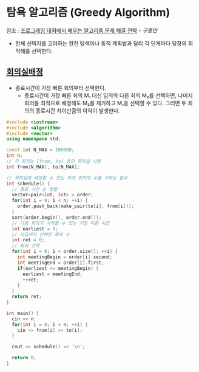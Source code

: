 # 탐욕 알고리즘 (Greedy Algorithm)

참조 : [프로그래밍 대회에서 배우는 알고리즘 문제 해결 전략](http://book.algospot.com/) - _구종만_

* 전체 선택지를 고려하는 완전 탐색이나 동적 계획법과 달리 각 단계마다 당장의 최적해를 선택한다.

## [회의실배정](https://www.acmicpc.net/problem/1931)

* 종료시간이 가장 빠른 회의부터 선택한다.
  * 종료시간이 가장 빠른 회의 M₁ 대신 임의의 다른 회의 M₂를 선택하면, 나머지 회의를 최적으로 배정해도 M₂를 제거하고 M₁을 선택할 수 있다. 그러면 두 회의의 종료시간 차이만큼의 이익이 발생한다.

```cpp
#include <iostream>
#include <algorithm>
#include <vector>
using namespace std;

const int N_MAX = 100000;
int n;
// 각 회의는 [from, to) 동안 회의실 사용
int from[N_MAX], to[N_MAX];

// 회의실에 배정할 수 있는 최대 회의의 수를 구하는 함수
int schedule() {
  // 종료 시간 순 정렬
  vector<pair<int, int> > order;
  for(int i = 0; i < n; ++i) {
    order.push_back(make_pair(to[i], from[i]));
  }
  sort(order.begin(), order.end());
  // 다음 회의가 시작할 수 있는 가장 이른 시간
  int earliest = 0;
  // 지금까지 선택한 회의 수
  int ret = 0;
  // 회의 선택
  for(int i = 0; i < order.size(); ++i) {
    int meetingBegin = order[i].second;
    int meetingEnd = order[i].first;
    if(earliest <= meetingBegin) {
      earliest = meetingEnd;
      ++ret;
    }
  }
  return ret;
}

int main() {
  cin >> n;
  for(int i = 0; i < n; ++i) {
    cin >> from[i] >> to[i];
  }

  cout << schedule() << '\n';

  return 0;
}
```
